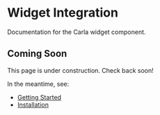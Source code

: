 # Widget Integration

Documentation for the Carla widget component.

## Coming Soon

This page is under construction. Check back soon!

In the meantime, see:
- [Getting Started](/guide/getting-started)
- [Installation](/guide/installation)
